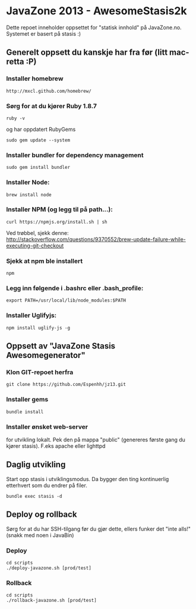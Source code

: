 # JavaZone 2013 - AwesomeStasis2k

Dette repoet inneholder oppsettet for "statisk innhold" på JavaZone.no. Systemet er basert på stasis :)

## Generelt oppsett du kanskje har fra før (litt mac-retta :P)

### Installer homebrew

	http://mxcl.github.com/homebrew/

### Sørg for at du kjører Ruby 1.8.7

	ruby -v

og har oppdatert RubyGems

	sudo gem update --system

### Installer bundler for dependency management

	sudo gem install bundler

### Installer Node:

	brew install node

### Installer NPM (og legg til på path...):

	curl https://npmjs.org/install.sh | sh

Ved trøbbel, sjekk denne: http://stackoverflow.com/questions/9370552/brew-update-failure-while-executing-git-checkout

### Sjekk at npm ble installert

	npm

### Legg inn følgende i .bashrc eller .bash_profile:

	export PATH=/usr/local/lib/node_modules:$PATH

### Installer Uglifyjs:

	npm install uglify-js -g

## Oppsett av "JavaZone Stasis Awesomegenerator"

### Klon GIT-repoet herfra

	git clone https://github.com/Espenhh/jz13.git

### Installer gems

	bundle install

### Installer ønsket web-server

for utvikling lokalt. Pek den på mappa "public" (genereres første gang du kjører stasis). F.eks apache eller lighttpd

## Daglig utvikling

Start opp stasis i utviklingsmodus. Da bygger den ting kontinuerlig etterhvert som du endrer på filer. 

	bundle exec stasis -d

## Deploy og rollback

Sørg for at du har SSH-tilgang før du gjør dette, ellers funker det "inte alls!" (snakk med noen i JavaBin)

### Deploy

	cd scripts
	./deploy-javazone.sh [prod/test]

### Rollback

	cd scripts
	./rollback-javazone.sh [prod/test]